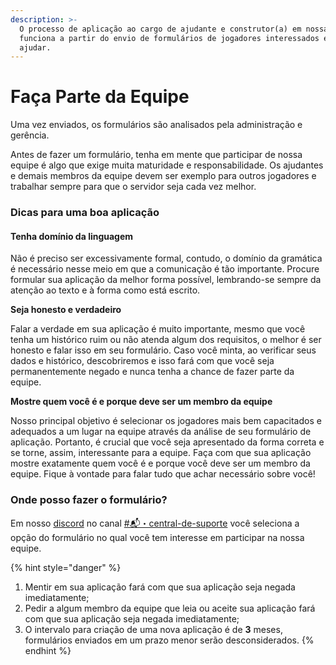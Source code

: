 ```yaml
---
description: >-
  O processo de aplicação ao cargo de ajudante e construtor(a) em nossa equipe
  funciona a partir do envio de formulários de jogadores interessados em nos
  ajudar.
---
```


# Faça Parte da Equipe

Uma vez enviados, os formulários são analisados pela administração e gerência.

Antes de fazer um formulário, tenha em mente que participar de nossa equipe é algo que exige muita maturidade e responsabilidade. Os ajudantes e demais membros da equipe devem ser exemplo para outros jogadores e trabalhar sempre para que o servidor seja cada vez melhor.

### Dicas para uma boa aplicação

#### **Tenha domínio da linguagem**

Não é preciso ser excessivamente formal, contudo, o domínio da gramática é necessário nesse meio em que a comunicação é tão importante. Procure formular sua aplicação da melhor forma possível, lembrando-se sempre da atenção ao texto e à forma como está escrito.

**Seja honesto e verdadeiro**

Falar a verdade em sua aplicação é muito importante, mesmo que você tenha um histórico ruim ou não atenda algum dos requisitos, o melhor é ser honesto e falar isso em seu formulário. Caso você minta, ao verificar seus dados e histórico, descobriremos e isso fará com que você seja permanentemente negado e nunca tenha a chance de fazer parte da equipe.

**Mostre quem você é e porque deve ser um membro da equipe**

Nosso principal objetivo é selecionar os jogadores mais bem capacitados e adequados a um lugar na equipe através da análise de seu formulário de aplicação. Portanto, é crucial que você seja apresentado da forma correta e se torne, assim, interessante para a equipe. Faça com que sua aplicação mostre exatamente quem você é e porque você deve ser um membro da equipe. Fique à vontade para falar tudo que achar necessário sobre você!

### Onde posso fazer o formulário?

Em nosso [discord](https://discord.com/invite/rederevo) no canal [#📬・central-de-suporte](https://discord.com/channels/793269891557490688/929227946512777216) você seleciona a opção do formulário no qual você tem interesse em participar na nossa equipe.

{% hint style="danger" %}


1. Mentir em sua aplicação fará com que sua aplicação seja negada imediatamente;
2. Pedir a algum membro da equipe que leia ou aceite sua aplicação fará com que sua aplicação seja negada imediatamente;
3. O intervalo para criação de uma nova aplicação é de **3** meses, formulários enviados em um prazo menor serão desconsiderados.
{% endhint %}
